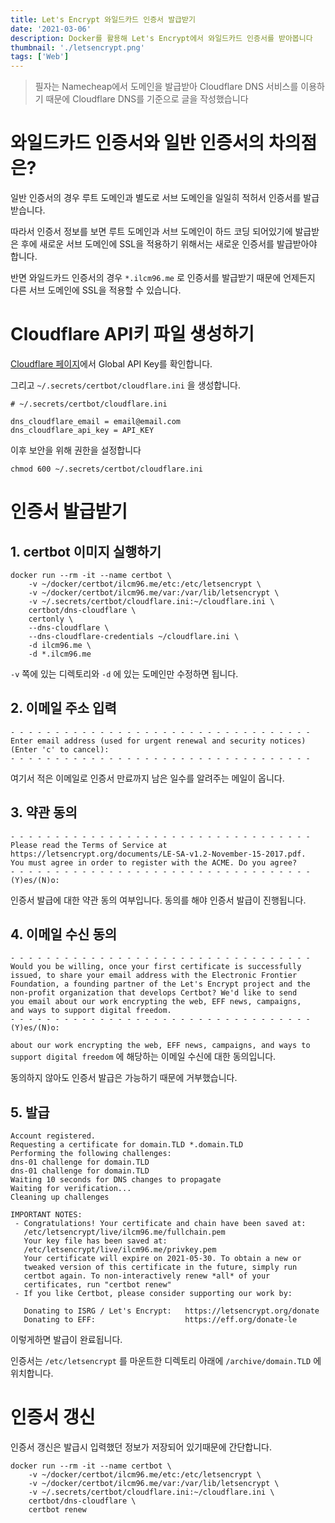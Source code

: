 ```yaml
---
title: Let's Encrypt 와일드카드 인증서 발급받기
date: '2021-03-06'
description: Docker를 활용해 Let's Encrypt에서 와일드카드 인증서를 받아봅니다
thumbnail: './letsencrypt.png'
tags: ['Web']
---
```


> 필자는 Namecheap에서 도메인을 발급받아 Cloudflare DNS 서비스를 이용하기 때문에 Cloudflare DNS를 기준으로 글을 작성했습니다

# 와일드카드 인증서와 일반 인증서의 차의점은?

일반 인증서의 경우 루트 도메인과 별도로 서브 도메인을 일일히 적허서 인증서를 발급받습니다.

따라서 인증서 정보를 보면 루트 도메인과 서브 도메인이 하드 코딩 되어있기에 발급받은 후에 새로운 서브 도메인에 SSL을 적용하기 위해서는 새로운 인증서를 발급받아야 합니다.

반면 와일드카드 인증서의 경우 `*.ilcm96.me` 로 인증서를 발급받기 때문에 언제든지 다른 서브 도메인에 SSL을 적용할 수 있습니다.

# Cloudflare API키 파일 생성하기

[Cloudflare 페이지](https://dash.cloudflare.com/profile/api-tokens)에서 Global API Key를 확인합니다.

그리고 `~/.secrets/certbot/cloudflare.ini` 을 생성합니다.

```
# ~/.secrets/certbot/cloudflare.ini

dns_cloudflare_email = email@email.com
dns_cloudflare_api_key = API_KEY
```

이후 보안을 위해 권한을 설정합니다

```
chmod 600 ~/.secrets/certbot/cloudflare.ini
```

# 인증서 발급받기

## 1. certbot 이미지 실행하기

```
docker run --rm -it --name certbot \
	-v ~/docker/certbot/ilcm96.me/etc:/etc/letsencrypt \
	-v ~/docker/certbot/ilcm96.me/var:/var/lib/letsencrypt \
	-v ~/.secrets/certbot/cloudflare.ini:~/cloudflare.ini \
	certbot/dns-cloudflare \
	certonly \
	--dns-cloudflare \
	--dns-cloudflare-credentials ~/cloudflare.ini \
	-d ilcm96.me \
	-d *.ilcm96.me
```

`-v` 쪽에 있는 디렉토리와 `-d` 에 있는 도메인만 수정하면 됩니다.

## 2. 이메일 주소 입력

```
- - - - - - - - - - - - - - - - - - - - - - - - - - - - - - - - - -
Enter email address (used for urgent renewal and security notices)
(Enter 'c' to cancel):
- - - - - - - - - - - - - - - - - - - - - - - - - - - - - - - - - -
```

여기서 적은 이메일로 인증서 만료까지 남은 일수를 알려주는 메일이 옵니다.

## 3. 약관 동의

```
- - - - - - - - - - - - - - - - - - - - - - - - - - - - - - - - - -
Please read the Terms of Service at
https://letsencrypt.org/documents/LE-SA-v1.2-November-15-2017.pdf.
You must agree in order to register with the ACME. Do you agree?
- - - - - - - - - - - - - - - - - - - - - - - - - - - - - - - - - -
(Y)es/(N)o:
```

인증서 발급에 대한 약관 동의 여부입니다.
동의를 해야 인증서 발급이 진행됩니다.

## 4. 이메일 수신 동의

```
- - - - - - - - - - - - - - - - - - - - - - - - - - - - - - - - - -
Would you be willing, once your first certificate is successfully
issued, to share your email address with the Electronic Frontier
Foundation, a founding partner of the Let's Encrypt project and the
non-profit organization that develops Certbot? We'd like to send
you email about our work encrypting the web, EFF news, campaigns,
and ways to support digital freedom.
- - - - - - - - - - - - - - - - - - - - - - - - - - - - - - - - - -
(Y)es/(N)o:
```

`about our work encrypting the web, EFF news, campaigns, and ways to support digital freedom` 에 해당하는 이메일 수신에 대한 동의입니다.

동의하지 않아도 인증서 발급은 가능하기 때문에 거부했습니다.

## 5. 발급

```
Account registered.
Requesting a certificate for domain.TLD *.domain.TLD
Performing the following challenges:
dns-01 challenge for domain.TLD
dns-01 challenge for domain.TLD
Waiting 10 seconds for DNS changes to propagate
Waiting for verification...
Cleaning up challenges

IMPORTANT NOTES:
 - Congratulations! Your certificate and chain have been saved at:
   /etc/letsencrypt/live/ilcm96.me/fullchain.pem
   Your key file has been saved at:
   /etc/letsencrypt/live/ilcm96.me/privkey.pem
   Your certificate will expire on 2021-05-30. To obtain a new or
   tweaked version of this certificate in the future, simply run
   certbot again. To non-interactively renew *all* of your
   certificates, run "certbot renew"
 - If you like Certbot, please consider supporting our work by:

   Donating to ISRG / Let's Encrypt:   https://letsencrypt.org/donate
   Donating to EFF:                    https://eff.org/donate-le
```

이렇게하면 발급이 완료됩니다.

인증서는 `/etc/letsencrypt` 를 마운트한 디렉토리 아래에 `/archive/domain.TLD` 에 위치합니다.

# 인증서 갱신

인증서 갱신은 발급시 입력했던 정보가 저장되어 있기때문에 간단합니다.

```
docker run --rm -it --name certbot \
	-v ~/docker/certbot/ilcm96.me/etc:/etc/letsencrypt \
	-v ~/docker/certbot/ilcm96.me/var:/var/lib/letsencrypt \
	-v ~/.secrets/certbot/cloudflare.ini:~/cloudflare.ini \
	certbot/dns-cloudflare \
	certbot renew
```
